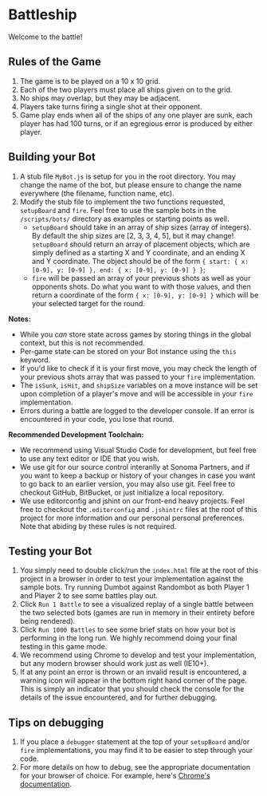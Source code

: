 # Battleship
Welcome to the battle!

## Rules of the Game

1. The game is to be played on a 10 x 10 grid.
2. Each of the two players must place all ships given on to the grid.
3. No ships may overlap, but they may be adjacent.
4. Players take turns firing a single shot at their opponent.
5. Game play ends when all of the ships of any one player are sunk, each player has had 100 turns, or if an egregious error is produced by either player.

## Building your Bot

1. A stub file `MyBot.js` is setup for you in the root directory. You may change the name of the bot, but please ensure to change the name everywhere (the filename, function name, etc).
2. Modify the stub file to implement the two functions requested, `setupBoard` and `fire`. Feel free to use the sample bots in the `/scripts/bots/` directory as examples or starting points as well.
    - `setupBoard` should take in an array of ship sizes (array of integers). By default the ship sizes are [2, 3, 3, 4, 5], but it may change! `setupBoard` should return an array of placement objects, which are simply defined as a starting X and Y coordinate, and an ending X and Y coordinate. The object should be of the form `{ start: { x: [0-9], y: [0-9] }, end: { x: [0-9], y: [0-9] } }`;
    - `fire` will be passed an array of your previous shots as well as your opponents shots. Do what you want to with those values, and then return a coordinate of the form `{ x: [0-9], y: [0-9] }` which will be your selected target for the round.

**Notes:**
 - While you *can* store state across games by storing things in the global context, but this is not recommended.
 - Per-game state can be stored on your Bot instance using the `this` keyword.
 - If you'd like to check if it is your first move, you may check the length of your previous shots array that was passed to your `fire` implementation.
 - The `isSunk`, `isHit`, and `shipSize` variables on a move instance will be set upon completion of a player's move and will be accessible in your `fire` implementation.
 - Errors during a battle are logged to the developer console. If an error is encountered in your code, you lose that round.

 **Recommended Development Toolchain:**
 - We recommend using Visual Studio Code for development, but feel free to use any text editor or IDE that you wish.
 - We use git for our source control interanlly at Sonoma Partners, and if you want to keep a backup or history of your changes in case you want to go back to an earlier version, you may also use git. Feel free to checkout GitHub, BitBucket, or just initialize a local repository.
 - We use editorconfig and jshint on our front-end heavy projects. Feel free to checkout the `.editorconfig` and `.jshintrc` files at the root of this project for more information and our personal personal preferences. Note that abiding by these rules is not required.

## Testing your Bot

1. You simply need to double click/run the `index.html` file at the root of this project in a browser in order to test your implementation against the sample bots. Try running Dumbot against Randombot as both Player 1 and Player 2 to see some battles play out.
2. Click `Run 1 Battle` to see a visualized replay of a single battle between the two selected bots (games are run in memory in their entirety before being rendered).
3. Click `Run 1000 Battles` to see some brief stats on how your bot is performing in the long run. We highly recommend doing your final testing in this game mode.
4. We recommend using Chrome to develop and test your implementation, but any modern browser should work just as well (IE10+).
5. If at any point an error is thrown or an invalid result is encountered, a warning icon will appear in the bottom right hand corner of the page. This is simply an indicator that you should check the console for the details of the issue encountered, and for further debugging.

## Tips on debugging

1. If you place a `debugger` statement at the top of your `setupBoard` and/or `fire` implementations, you may find it to be easier to step through your code.
2. For more details on how to debug, see the appropriate documentation for your browser of choice. For example, here's [Chrome's documentation](https://developers.google.com/web/tools/chrome-devtools/).
